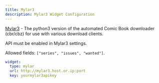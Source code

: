 ```yaml
---
title: Mylar3
description: Mylar3 Widget Configuration
---
```


[Mylar3](https://github.com/mylar3/mylar3) - The python3 version of the automated Comic Book downloader (cbr/cbz) for use with various download clients.

API must be enabled in Mylar3 settings.

Allowed fields: `["series", "issues", "wanted"]`.

```yaml
widget:
  type: mylar
  url: http://mylar3.host.or.ip:port
  key: yourmylar3apikey
```
